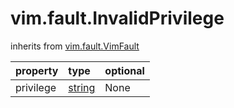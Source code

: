 vim.fault.InvalidPrivilege
==========================
inherits from [vim.fault.VimFault](docs/vim.fault.VimFault.md)

| property | type | optional |
|:---------|:-----|:---------|
| privilege | [string](string.md "string") | None |
